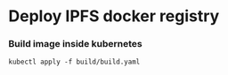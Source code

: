 # Deploy IPFS docker registry 
 
### Build image inside kubernetes
`kubectl apply -f build/build.yaml`



